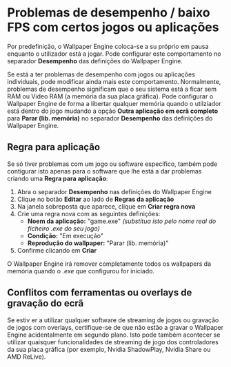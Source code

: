 # Problemas de desempenho / baixo FPS com certos jogos ou aplicações

Por predefinição, o Wallpaper Engine coloca-se a su próprio em pausa enquanto o utilizador está a jogar. Pode configurar este comportamento no separador **Desempenho** das definições do Wallpaper Engine.

Se está a ter problemas de desempenho com jogos ou aplicações individuais, pode modificar ainda mais este comportamento. Normalmente, problemas de desempenho significam que o seu sistema está a ficar sem RAM ou Video RAM (a memória da sua placa gráfica). Pode configurar o Wallpaper Engine de forma a libertar qualquer memória quando o utilziador está dentro do jogo mudando a opção **Outra aplicação em ecrã completo** para **Parar (lib. memória)** no separador **Desempenho** das definições do Wallpaper Engine.

## Regra para aplicação

Se só tiver problemas com um jogo ou software específico, também pode contigurar isto apenas para o software que lhe está a dar problemas criando uma **Regra para aplicação**:

1. Abra o separador **Desempenho** nas definições do Wallpaper Engine
2. Clique no botão **Editar** ao lado de **Regras da aplicação**
3. Na janela sobreposta que aparece, clique em **Criar regra nova**
4. Crie uma regra nova com as seguintes definições:
    * **Noem da aplicação:** "game.exe" *(substitua isto pelo nome real do ficheiro .exe do seu jogo)*
    * **Condição:** "Em execução"
    * **Reprodução do wallpaper:** "Parar (lib. memória)"
5. Confirme clicando em **Criar**

O Wallpaper Engine irá remover completamente todos os wallpapers da memória quando o *.exe* que configurou for iniciado.

## Conflitos com ferramentas ou overlays de gravação do ecrã

Se estiv er a utilizar qualquer software de streaming de jogos ou gravação de jogos com overlays, certifique-se de que não estão a gravar o Wallpaper Engine acidentalmente em segundo plano. Isto pode também acontecer se utilizar quaisquer funcionalidades de streaming de jogo dos controladores da sua placa gráfica (por exemplo, Nvidia ShadowPlay, Nvidia Share ou AMD ReLive).
